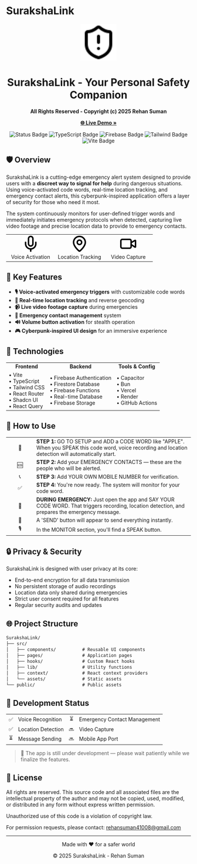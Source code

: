 
# SurakshaLink

<div align="center">
  <img src="https://raw.githubusercontent.com/lucide-icons/lucide/master/icons/shield-alert.svg" alt="SurakshaLink Logo" width="100" height="100" />
  <h1>SurakshaLink - Your Personal Safety Companion</h1>
  <p><strong>All Rights Reserved - Copyright (c) 2025 Rehan Suman</strong></p>
</div>

<div align="center">
  <p>
    <a href="https://surakshalink.vercel.app/"><strong>🌐 Live Demo »</strong></a>
  </p>
</div>

<p align="center">
  <img src="https://img.shields.io/badge/Status-Beta-orange" alt="Status Badge"/>
  <img src="https://img.shields.io/badge/TypeScript-007ACC?style=flat&logo=typescript&logoColor=white" alt="TypeScript Badge"/>
  <img src="https://img.shields.io/badge/Firebase-FFCA28?style=flat&logo=firebase&logoColor=black" alt="Firebase Badge"/>
  <img src="https://img.shields.io/badge/Tailwind_CSS-38B2AC?style=flat&logo=tailwind-css&logoColor=white" alt="Tailwind Badge"/>
  <img src="https://img.shields.io/badge/Vite-646CFF?style=flat&logo=vite&logoColor=white" alt="Vite Badge"/>
</p>

## 🛡️ Overview

SurakshaLink is a cutting-edge emergency alert system designed to provide users with a **discreet way to signal for help** during dangerous situations. Using voice-activated code words, real-time location tracking, and emergency contact alerts, this cyberpunk-inspired application offers a layer of security for those who need it most.

The system continuously monitors for user-defined trigger words and immediately initiates emergency protocols when detected, capturing live video footage and precise location data to provide to emergency contacts.

<div align="center">
  <table>
    <tr>
      <td align="center" width="33%">
        <img src="https://raw.githubusercontent.com/lucide-icons/lucide/master/icons/mic.svg" width="48" height="48" alt="Voice Activation">
        <br />Voice Activation
      </td>
      <td align="center" width="33%">
        <img src="https://raw.githubusercontent.com/lucide-icons/lucide/master/icons/map-pin.svg" width="48" height="48" alt="Location Tracking">
        <br />Location Tracking
      </td>
      <td align="center" width="33%">
        <img src="https://raw.githubusercontent.com/lucide-icons/lucide/master/icons/video.svg" width="48" height="48" alt="Video Capture">
        <br />Video Capture
      </td>
    </tr>
  </table>
</div>

## 🌟 Key Features

- **🎙️ Voice-activated emergency triggers** with customizable code words
- **📍 Real-time location tracking** and reverse geocoding
- **📹 Live video footage capture** during emergencies
- **👥 Emergency contact management** system
- **🔊 Volume button activation** for stealth operation
- **🎮 Cyberpunk-inspired UI design** for an immersive experience

## 🚀 Technologies

<div align="center">
  <table>
    <tr>
      <td align="center"><strong>Frontend</strong></td>
      <td align="center"><strong>Backend</strong></td>
      <td align="center"><strong>Tools & Config</strong></td>
    </tr>
    <tr>
      <td>
        • Vite<br/>
        • TypeScript<br/>
        • Tailwind CSS<br/>
        • React Router<br/>
        • Shadcn UI<br/>
        • React Query
      </td>
      <td>
        • Firebase Authentication<br/>
        • Firestore Database<br/>
        • Firebase Functions<br/>
        • Real-time Database<br/>
        • Firebase Storage
      </td>
      <td>
        • Capacitor<br/>
        • Bun<br/>
        • Vercel<br/>
        • Render<br/>
        • GitHub Actions
      </td>
    </tr>
  </table>
</div>

## 📱 How to Use

<div align="center">
  <table width="100%" cellpadding="10">
    <tr>
      <td width="15%" align="center">📢</td>
      <td width="85%"><strong>STEP 1:</strong> GO TO SETUP and ADD a CODE WORD like "APPLE". When you SPEAK this code word, voice recording and location detection will automatically start.</td>
    </tr>
    <tr>
      <td align="center">🆘</td>
      <td><strong>STEP 2:</strong> Add your EMERGENCY CONTACTS — these are the people who will be alerted.</td>
    </tr>
    <tr>
      <td align="center">📞</td>
      <td><strong>STEP 3:</strong> Add YOUR OWN MOBILE NUMBER for verification.</td>
    </tr>
    <tr>
      <td align="center">✅</td>
      <td><strong>STEP 4:</strong> You're now ready. The system will monitor for your code word.</td>
    </tr>
    <tr>
      <td align="center">🚨</td>
      <td><strong>DURING EMERGENCY:</strong> Just open the app and SAY YOUR CODE WORD. That triggers recording, location detection, and prepares the emergency message.</td>
    </tr>
    <tr>
      <td align="center">📍</td>
      <td>A 'SEND' button will appear to send everything instantly.</td>
    </tr>
    <tr>
      <td align="center">🎙️</td>
      <td>In the MONITOR section, you'll find a SPEAK button.</td>
    </tr>
  </table>
</div>

## 🔒 Privacy & Security

SurakshaLink is designed with user privacy at its core:
- End-to-end encryption for all data transmission
- No persistent storage of audio recordings
- Location data only shared during emergencies
- Strict user consent required for all features
- Regular security audits and updates

## 🌐 Project Structure

```
SurakshaLink/
├── src/
│   ├── components/          # Reusable UI components
│   ├── pages/               # Application pages
│   ├── hooks/               # Custom React hooks
│   ├── lib/                 # Utility functions
│   ├── context/             # React context providers
│   └── assets/              # Static assets
└── public/                  # Public assets
```

## 🚧 Development Status

<div align="center">
  <table>
    <tr>
      <td align="center">✅</td>
      <td>Voice Recognition</td>
      <td align="center">⏳</td>
      <td>Emergency Contact Management</td>
    </tr>
    <tr>
      <td align="center">✅</td>
      <td>Location Detection</td>
      <td align="center">🔜</td>
      <td>Video Capture</td>
    </tr>
    <tr>
      <td align="center">⏳</td>
      <td>Message Sending</td>
      <td align="center">🔜</td>
      <td>Mobile App Port</td>
    </tr>
  </table>
</div>

> 🚧 The app is still under development — please wait patiently while we finalize the features.

## 📝 License

All rights are reserved. This source code and all associated files are the intellectual property of the author and may not be copied, used, modified, or distributed in any form without express written permission.

Unauthorized use of this code is a violation of copyright law.

For permission requests, please contact: rehansuman41008@gmail.com

---

<div align="center">
  <p>Made with ❤️ for a safer world</p>
  <p>© 2025 SurakshaLink - Rehan Suman</p>
</div>
